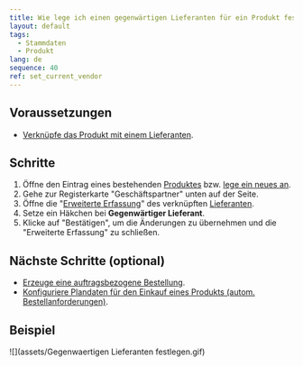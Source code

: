 ```yaml
---
title: Wie lege ich einen gegenwärtigen Lieferanten für ein Produkt fest?
layout: default
tags:
  - Stammdaten
  - Produkt
lang: de
sequence: 40
ref: set_current_vendor
---
```


## Voraussetzungen
- [Verknüpfe das Produkt mit einem Lieferanten](Produkt_mit_Geschaeftspartner_verknuepfen).

## Schritte
1. Öffne den Eintrag eines bestehenden [Produktes](Menu) bzw. [lege ein neues an](NeuesProdukt).
1. Gehe zur Registerkarte "Geschäftspartner" unten auf der Seite.
1. Öffne die "[Erweiterte Erfassung](AdvancedEditTab_Öffnen)" des verknüpften [Lieferanten](Neuer_Geschaeftspartner_Lieferant).
1. Setze ein Häkchen bei **Gegenwärtiger Lieferant**.
1. Klicke auf "Bestätigen", um die Änderungen zu übernehmen und die "Erweiterte Erfassung" zu schließen.

## Nächste Schritte (optional)
- [Erzeuge eine auftragsbezogene Bestellung](Auftragsbezogene_Bestellung_generieren).
- [Konfiguriere Plandaten für den Einkauf eines Produkts (autom. Bestellanforderungen)](Produktplandaten).

## Beispiel
![](assets/Gegenwaertigen Lieferanten festlegen.gif)
